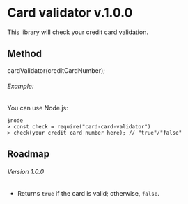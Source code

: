 # Card validator v.1.0.0

This library will check your credit card validation.

## Method

cardValidator(creditCardNumber);

###### Example:

You can use Node.js:

```
$node
> const check = require("card-card-validator")
> check(your credit card number here); // "true"/"false"
```

## Roadmap

###### Version 1.0.0

* Returns ```true``` if the card is valid; otherwise, ```false```.

